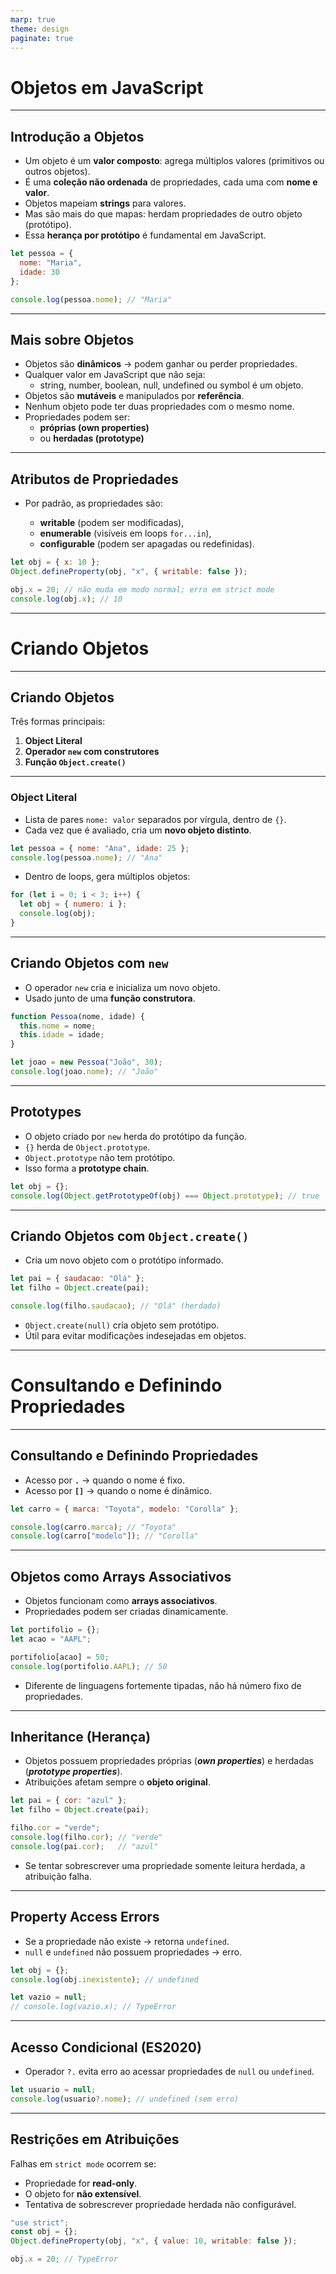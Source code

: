 ```yaml
---
marp: true
theme: design
paginate: true
---
```


# Objetos em JavaScript

---

## Introdução a Objetos

- Um objeto é um **valor composto**: agrega múltiplos valores (primitivos ou outros objetos).
- É uma **coleção não ordenada** de propriedades, cada uma com **nome e valor**.
- Objetos mapeiam **strings** para valores.
- Mas são mais do que mapas: herdam propriedades de outro objeto (protótipo).
- Essa **herança por protótipo** é fundamental em JavaScript.

```js
let pessoa = {
  nome: "Maria",
  idade: 30
};

console.log(pessoa.nome); // "Maria"
```

---

## Mais sobre Objetos

* Objetos são **dinâmicos** → podem ganhar ou perder propriedades.
* Qualquer valor em JavaScript que não seja:
  * string, number, boolean, null, undefined ou symbol é um objeto.
* Objetos são **mutáveis** e manipulados por **referência**.
* Nenhum objeto pode ter duas propriedades com o mesmo nome.
* Propriedades podem ser:
  * **próprias (own properties)**
  * ou **herdadas (prototype)**

---

## Atributos de Propriedades

* Por padrão, as propriedades são:

  * **writable** (podem ser modificadas),
  * **enumerable** (visíveis em loops `for...in`),
  * **configurable** (podem ser apagadas ou redefinidas).

```js
let obj = { x: 10 };
Object.defineProperty(obj, "x", { writable: false });

obj.x = 20; // não muda em modo normal; erro em strict mode
console.log(obj.x); // 10
```

---

# Criando Objetos

---

## Criando Objetos

Três formas principais:

1. **Object Literal**
2. **Operador `new` com construtores**
3. **Função `Object.create()`**

---

### Object Literal

* Lista de pares `nome: valor` separados por vírgula, dentro de `{}`.
* Cada vez que é avaliado, cria um **novo objeto distinto**.

```js
let pessoa = { nome: "Ana", idade: 25 };
console.log(pessoa.nome); // "Ana"
```

* Dentro de loops, gera múltiplos objetos:

```js
for (let i = 0; i < 3; i++) {
  let obj = { numero: i };
  console.log(obj);
}
```

---

## Criando Objetos com `new`

* O operador `new` cria e inicializa um novo objeto.
* Usado junto de uma **função construtora**.

```js
function Pessoa(nome, idade) {
  this.nome = nome;
  this.idade = idade;
}

let joao = new Pessoa("João", 30);
console.log(joao.nome); // "João"
```

---

## Prototypes

* O objeto criado por `new` herda do protótipo da função.
* `{}` herda de `Object.prototype`.
* `Object.prototype` não tem protótipo.
* Isso forma a **prototype chain**.

```js
let obj = {};
console.log(Object.getPrototypeOf(obj) === Object.prototype); // true
```

---

## Criando Objetos com `Object.create()`

* Cria um novo objeto com o protótipo informado.

```js
let pai = { saudacao: "Olá" };
let filho = Object.create(pai);

console.log(filho.saudacao); // "Olá" (herdado)
```

* `Object.create(null)` cria objeto sem protótipo.
* Útil para evitar modificações indesejadas em objetos.

---

# Consultando e Definindo Propriedades

---

## Consultando e Definindo Propriedades

* Acesso por **`.`** → quando o nome é fixo.
* Acesso por **`[]`** → quando o nome é dinâmico.

```js
let carro = { marca: "Toyota", modelo: "Corolla" };

console.log(carro.marca); // "Toyota"
console.log(carro["modelo"]); // "Corolla"
```

---

## Objetos como Arrays Associativos

* Objetos funcionam como **arrays associativos**.
* Propriedades podem ser criadas dinamicamente.

```js
let portifolio = {};
let acao = "AAPL";

portifolio[acao] = 50;
console.log(portifolio.AAPL); // 50
```

* Diferente de linguagens fortemente tipadas, não há número fixo de propriedades.

---

## Inheritance (Herança)

* Objetos possuem propriedades próprias (***own properties***) e herdadas (***prototype properties***).
* Atribuições afetam sempre o **objeto original**.

```js
let pai = { cor: "azul" };
let filho = Object.create(pai);

filho.cor = "verde";
console.log(filho.cor); // "verde"
console.log(pai.cor);   // "azul"
```

* Se tentar sobrescrever uma propriedade somente leitura herdada, a atribuição falha.

---

## Property Access Errors

* Se a propriedade não existe → retorna `undefined`.
* `null` e `undefined` não possuem propriedades → erro.

```js
let obj = {};
console.log(obj.inexistente); // undefined

let vazio = null;
// console.log(vazio.x); // TypeError
```

---

## Acesso Condicional (ES2020)

* Operador `?.` evita erro ao acessar propriedades de `null` ou `undefined`.

```js
let usuario = null;
console.log(usuario?.nome); // undefined (sem erro)
```

---

## Restrições em Atribuições

Falhas em `strict mode` ocorrem se:

* Propriedade for **read-only**.
* O objeto for **não extensível**.
* Tentativa de sobrescrever propriedade herdada não configurável.

```js
"use strict";
const obj = {};
Object.defineProperty(obj, "x", { value: 10, writable: false });

obj.x = 20; // TypeError
```